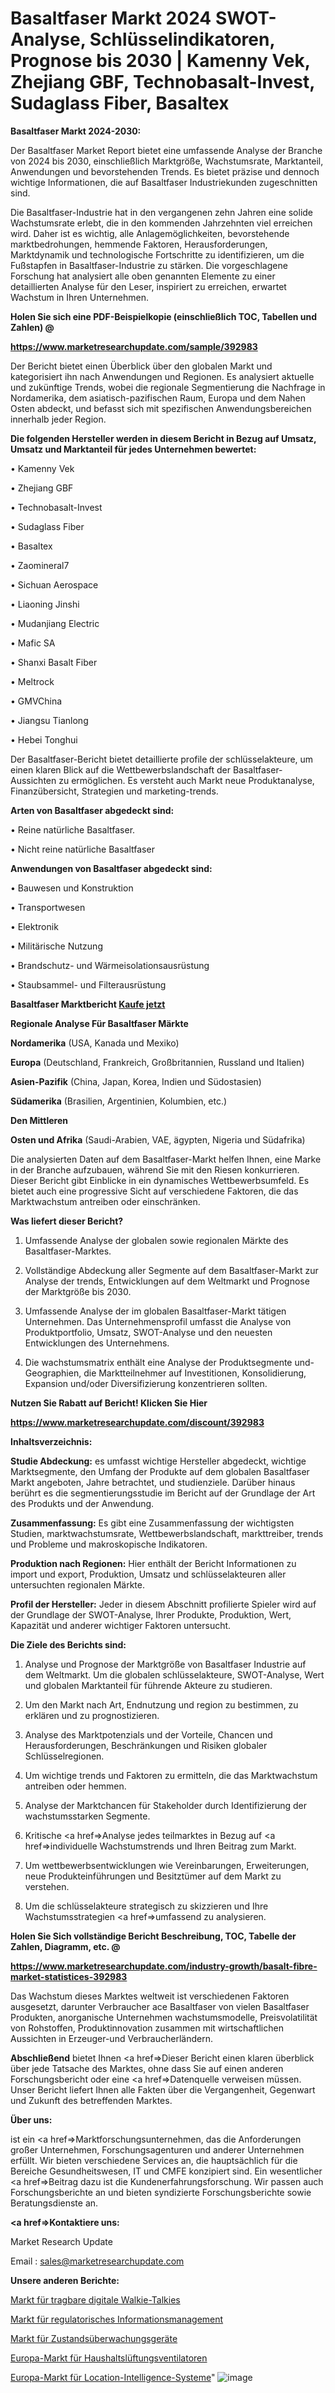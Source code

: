# Basaltfaser Markt 2024 SWOT-Analyse, Schlüsselindikatoren, Prognose bis 2030 | Kamenny Vek, Zhejiang GBF, Technobasalt-Invest, Sudaglass Fiber, Basaltex

<strong>Basaltfaser Markt 2024-2030:</strong>

Der Basaltfaser Market Report bietet eine umfassende Analyse der Branche von 2024 bis 2030, einschließlich Marktgröße, Wachstumsrate, Marktanteil, Anwendungen und bevorstehenden Trends. Es bietet präzise und dennoch wichtige Informationen, die auf Basaltfaser Industriekunden zugeschnitten sind.

Die Basaltfaser-Industrie hat in den vergangenen zehn Jahren eine solide Wachstumsrate erlebt, die in den kommenden Jahrzehnten viel erreichen wird. Daher ist es wichtig, alle Anlagemöglichkeiten, bevorstehende marktbedrohungen, hemmende Faktoren, Herausforderungen, Marktdynamik und technologische Fortschritte zu identifizieren, um die Fußstapfen in Basaltfaser-Industrie zu stärken. Die vorgeschlagene Forschung hat analysiert alle oben genannten Elemente zu einer detaillierten Analyse für den Leser, inspiriert zu erreichen, erwartet Wachstum in Ihren Unternehmen.



<strong>Holen Sie sich eine PDF-Beispielkopie (einschließlich TOC, Tabellen und Zahlen) @
</strong>

<strong><a href=https://www.marketresearchupdate.com/sample/392983>

<strong>https://www.marketresearchupdate.com/sample/392983</u></font></a></strong></strong>

Der Bericht bietet einen Überblick über den globalen Markt und kategorisiert ihn nach Anwendungen und Regionen. Es analysiert aktuelle und zukünftige Trends, wobei die regionale Segmentierung die Nachfrage in Nordamerika, dem asiatisch-pazifischen Raum, Europa und dem Nahen Osten abdeckt, und befasst sich mit spezifischen Anwendungsbereichen innerhalb jeder Region.



<strong>Die folgenden Hersteller werden in diesem Bericht in Bezug auf Umsatz, Umsatz und Marktanteil für jedes Unternehmen bewertet:</strong>

• Kamenny Vek

• Zhejiang GBF

• Technobasalt-Invest

• Sudaglass Fiber

• Basaltex

• Zaomineral7

• Sichuan Aerospace

• Liaoning Jinshi

• Mudanjiang Electric

• Mafic SA

• Shanxi Basalt Fiber

• Meltrock

• GMVChina

• Jiangsu Tianlong

• Hebei Tonghui

Der Basaltfaser-Bericht bietet detaillierte profile der schlüsselakteure, um einen klaren Blick auf die Wettbewerbslandschaft der Basaltfaser-Aussichten zu ermöglichen. Es versteht auch Markt neue Produktanalyse, Finanzübersicht, Strategien und marketing-trends.



<strong>Arten von Basaltfaser abgedeckt sind:</strong>

• Reine natürliche Basaltfaser.

• Nicht reine natürliche Basaltfaser



<strong>Anwendungen von Basaltfaser abgedeckt sind:</strong>

• Bauwesen und Konstruktion

• Transportwesen

• Elektronik

• Militärische Nutzung

• Brandschutz- und Wärmeisolationsausrüstung

• Staubsammel- und Filterausrüstung



<strong>Basaltfaser Marktbericht <a href=https://www.marketresearchupdate.com/buynow/392983>Kaufe jetzt</a></strong>



<strong>Regionale Analyse Für Basaltfaser Märkte</strong>



<strong>Nordamerika</strong> (USA, Kanada und Mexiko)



<strong>Europa</strong> (Deutschland, Frankreich, Großbritannien, Russland und Italien)



<strong>Asien-Pazifik</strong> (China, Japan, Korea, Indien und Südostasien)



<strong>Südamerika</strong> (Brasilien, Argentinien, Kolumbien, etc.)



<strong>Den Mittleren</strong> 

<strong>Osten und Afrika</strong> (Saudi-Arabien, VAE, ägypten, Nigeria und Südafrika)

Die analysierten Daten auf dem Basaltfaser-Markt helfen Ihnen, eine Marke in der Branche aufzubauen, während Sie mit den Riesen konkurrieren. Dieser Bericht gibt Einblicke in ein dynamisches Wettbewerbsumfeld. Es bietet auch eine progressive Sicht auf verschiedene Faktoren, die das Marktwachstum antreiben oder einschränken.



<strong>Was liefert dieser Bericht?</strong>

1. Umfassende Analyse der globalen sowie regionalen Märkte des Basaltfaser-Marktes.

2. Vollständige Abdeckung aller Segmente auf dem Basaltfaser-Markt zur Analyse der trends, Entwicklungen auf dem Weltmarkt und Prognose der Marktgröße bis 2030.

3. Umfassende Analyse der im globalen Basaltfaser-Markt tätigen Unternehmen. Das Unternehmensprofil umfasst die Analyse von Produktportfolio, Umsatz, SWOT-Analyse und den neuesten Entwicklungen des Unternehmens.

4. Die wachstumsmatrix enthält eine Analyse der Produktsegmente und-Geographien, die Marktteilnehmer auf Investitionen, Konsolidierung, Expansion und/oder Diversifizierung konzentrieren sollten.



<strong>Nutzen Sie Rabatt auf Bericht! Klicken Sie Hier
</strong>

<strong><a href=https://www.marketresearchupdate.com/discount/392983>https://www.marketresearchupdate.com/discount/392983</b></u></font></strong></a>



<strong>Inhaltsverzeichnis:</strong>



<strong>Studie Abdeckung:</strong> es umfasst wichtige Hersteller abgedeckt, wichtige Marktsegmente, den Umfang der Produkte auf dem globalen Basaltfaser Markt angeboten, Jahre betrachtet, und studienziele. Darüber hinaus berührt es die segmentierungsstudie im Bericht auf der Grundlage der Art des Produkts und der Anwendung.



<strong>Zusammenfassung:</strong> Es gibt eine Zusammenfassung der wichtigsten Studien, marktwachstumsrate, Wettbewerbslandschaft, markttreiber, trends und Probleme und makroskopische Indikatoren.



<strong>Produktion nach Regionen:</strong> Hier enthält der Bericht Informationen zu import und export, Produktion, Umsatz und schlüsselakteuren aller untersuchten regionalen Märkte.



<strong>Profil der Hersteller:</strong> Jeder in diesem Abschnitt profilierte Spieler wird auf der Grundlage der SWOT-Analyse, Ihrer Produkte, Produktion, Wert, Kapazität und anderer wichtiger Faktoren untersucht.



<strong>Die Ziele des Berichts sind:</strong>

1) Analyse und Prognose der Marktgröße von Basaltfaser Industrie auf dem Weltmarkt.
Um die globalen schlüsselakteure, SWOT-Analyse, Wert und globalen Marktanteil für führende Akteure zu studieren.

2) Um den Markt nach Art, Endnutzung und region zu bestimmen, zu erklären und zu prognostizieren.

3) Analyse des Marktpotenzials und der Vorteile, Chancen und Herausforderungen, Beschränkungen und Risiken globaler Schlüsselregionen.

4) Um wichtige trends und Faktoren zu ermitteln, die das Marktwachstum antreiben oder hemmen.

5) Analyse der Marktchancen für Stakeholder durch Identifizierung der wachstumsstarken Segmente.

6) Kritische <a href=>Analyse</a> jedes teilmarktes in Bezug auf <a href=>individuelle</a> Wachstumstrends und Ihren Beitrag zum Markt.

7) Um wettbewerbsentwicklungen wie Vereinbarungen, Erweiterungen, neue Produkteinführungen und Besitztümer auf dem Markt zu verstehen.

8) Um die schlüsselakteure strategisch zu skizzieren und Ihre Wachstumsstrategien <a href=>umfassend</a> zu analysieren.



<strong>Holen Sie Sich vollständige Bericht Beschreibung, TOC, Tabelle der Zahlen, Diagramm, etc. @ </strong>

<strong><a href=https://www.marketresearchupdate.com/industry-growth/basalt-fibre-market-statistices-392983>https://www.marketresearchupdate.com/industry-growth/basalt-fibre-market-statistices-392983</a></font></strong>

Das Wachstum dieses Marktes weltweit ist verschiedenen Faktoren ausgesetzt, darunter Verbraucher ace Basaltfaser von vielen Basaltfaser Produkten, anorganische Unternehmen wachstumsmodelle, Preisvolatilität von Rohstoffen, Produktinnovation zusammen mit wirtschaftlichen Aussichten in Erzeuger-und Verbraucherländern.



<strong>Abschließend</strong> bietet Ihnen <a href=>Dieser</a> Bericht einen klaren überblick über jede Tatsache des Marktes, ohne dass Sie auf einen anderen Forschungsbericht oder eine <a href=>Datenquelle</a> verweisen müssen. Unser Bericht liefert Ihnen alle Fakten über die Vergangenheit, Gegenwart und Zukunft des betreffenden Marktes.



<strong>Über uns:</strong>

 ist ein <a href=>Marktfors</a>chungsunternehmen, das die Anforderungen großer Unternehmen, Forschungsagenturen und anderer Unternehmen erfüllt. Wir bieten verschiedene Services an, die hauptsächlich für die Bereiche Gesundheitswesen, IT und CMFE konzipiert sind. Ein wesentlicher <a href=>Beitrag</a> dazu ist die Kundenerfahrungsforschung. Wir passen auch Forschungsberichte an und bieten syndizierte Forschungsberichte sowie Beratungsdienste an.



<strong><a href=>Kontaktiere uns:</a></strong>

Market Research Update

Email : sales@marketresearchupdate.com



<strong>Unsere anderen Berichte:</strong>

<a href=https://www.linkedin.com/pulse/wearable-digital-walkie-talkie-market-witness>Markt für tragbare digitale Walkie-Talkies</a>

<a href=https://www.linkedin.com/pulse/regulatory-information-management-market-outlooks>Markt für regulatorisches Informationsmanagement</a>

<a href=https://www.linkedin.com/pulse/condition-monitoring-equipment-market-size>Markt für Zustandsüberwachungsgeräte</a>

<a href=https://www.linkedin.com/pulse/europe-household-ventilation-fans-market-new>Europa-Markt für Haushaltslüftungsventilatoren</a>

<a href=https://www.linkedin.com/pulse/europe-location-intelligence-systems-market-3hkgf/>Europa-Markt für Location-Intelligence-Systeme</a>"
![image](https://github.com/Gayatrikarjule/Market-Analysis-360/assets/97346546/6b3194e3-fb72-462a-8537-e4ddf5509f27)
